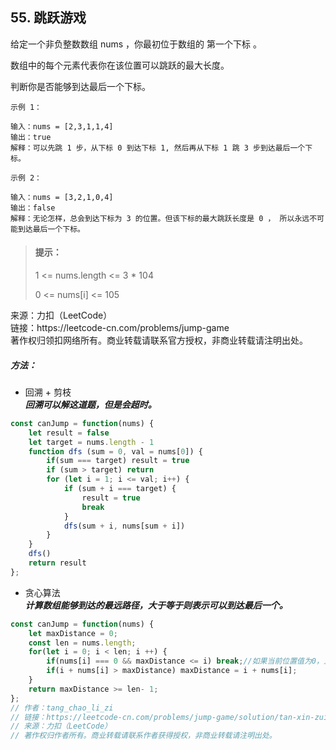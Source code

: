 ## 55. 跳跃游戏

<p>
给定一个非负整数数组 nums ，你最初位于数组的 第一个下标 。

数组中的每个元素代表你在该位置可以跳跃的最大长度。

判断你是否能够到达最后一个下标。
</p>

```
示例 1：

输入：nums = [2,3,1,1,4]
输出：true
解释：可以先跳 1 步，从下标 0 到达下标 1, 然后再从下标 1 跳 3 步到达最后一个下标。

示例 2：

输入：nums = [3,2,1,0,4]
输出：false
解释：无论怎样，总会到达下标为 3 的位置。但该下标的最大跳跃长度是 0 ， 所以永远不可能到达最后一个下标。
```

> #### 提示： <br>
> 1 <= nums.length <= 3 * 104
> 
> 0 <= nums[i] <= 105

<p style="font-size: 14px">
来源：力扣（LeetCode） <br>
链接：https://leetcode-cn.com/problems/jump-game <br>
著作权归领扣网络所有。商业转载请联系官方授权，非商业转载请注明出处。
</p>

##### 方法：
- 回溯 + 剪枝  
  **_回溯可以解这道题，但是会超时。_**
```js
const canJump = function(nums) {
    let result = false
    let target = nums.length - 1
    function dfs (sum = 0, val = nums[0]) {
        if(sum === target) result = true
        if (sum > target) return
        for (let i = 1; i <= val; i++) {
            if (sum + i === target) {
                result = true
                break
            }
            dfs(sum + i, nums[sum + i])
        }
    }
    dfs()
    return result
};
```
- 贪心算法  
  **_计算数组能够到达的最远路径，大于等于则表示可以到达最后一个。_**

```js
const canJump = function(nums) {
    let maxDistance = 0;
    const len = nums.length;
    for(let i = 0; i < len; i ++) {
        if(nums[i] === 0 && maxDistance <= i) break;//如果当前位置值为0，且当前能到达的最远距离还小于等于这个位置，那么它已经走不到后面了，直接退出循环就好了
        if(i + nums[i] > maxDistance) maxDistance = i + nums[i];
    }
    return maxDistance >= len- 1;
};
// 作者：tang_chao_li_zi
// 链接：https://leetcode-cn.com/problems/jump-game/solution/tan-xin-zui-yuan-ju-chi-javascript-by-licolico-6/
// 来源：力扣（LeetCode）
// 著作权归作者所有。商业转载请联系作者获得授权，非商业转载请注明出处。
```
